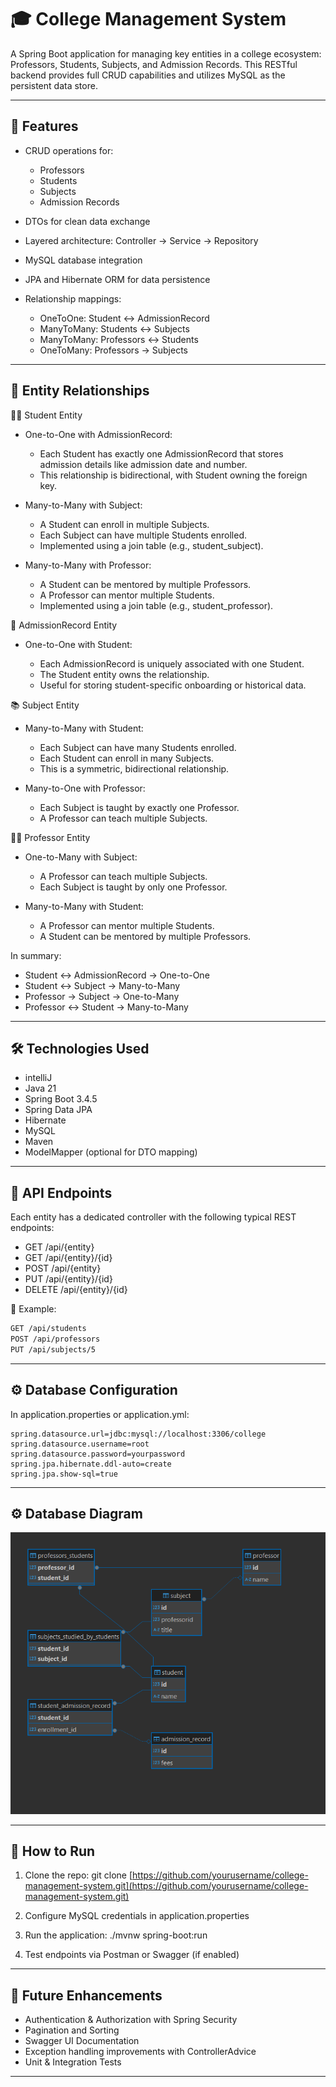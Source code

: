  # 🎓 College Management System

A Spring Boot application for managing key entities in a college ecosystem: Professors, Students, Subjects, and Admission Records. This RESTful backend provides full CRUD capabilities and utilizes MySQL as the persistent data store.

---

## 🚀 Features

* CRUD operations for:

  * Professors
  * Students
  * Subjects
  * Admission Records
* DTOs for clean data exchange
* Layered architecture: Controller → Service → Repository
* MySQL database integration
* JPA and Hibernate ORM for data persistence
* Relationship mappings:

  * OneToOne: Student ↔ AdmissionRecord
  * ManyToMany: Students ↔ Subjects
  * ManyToMany: Professors ↔ Students
  * OneToMany: Professors → Subjects

---

## 🔗 Entity Relationships

 🧑‍🎓 Student Entity

* One-to-One with AdmissionRecord:

  * Each Student has exactly one AdmissionRecord that stores admission details like admission date and number.
  * This relationship is bidirectional, with Student owning the foreign key.

* Many-to-Many with Subject:

  * A Student can enroll in multiple Subjects.
  * Each Subject can have multiple Students enrolled.
  * Implemented using a join table (e.g., student\_subject).

* Many-to-Many with Professor:

  * A Student can be mentored by multiple Professors.
  * A Professor can mentor multiple Students.
  * Implemented using a join table (e.g., student\_professor).

📄 AdmissionRecord Entity

* One-to-One with Student:

  * Each AdmissionRecord is uniquely associated with one Student.
  * The Student entity owns the relationship.
  * Useful for storing student-specific onboarding or historical data.

📚 Subject Entity

* Many-to-Many with Student:

  * Each Subject can have many Students enrolled.
  * Each Student can enroll in many Subjects.
  * This is a symmetric, bidirectional relationship.

* Many-to-One with Professor:

  * Each Subject is taught by exactly one Professor.
  * A Professor can teach multiple Subjects.

👨‍🏫 Professor Entity

* One-to-Many with Subject:

  * A Professor can teach multiple Subjects.
  * Each Subject is taught by only one Professor.

* Many-to-Many with Student:

  * A Professor can mentor multiple Students.
  * A Student can be mentored by multiple Professors.

In summary:

* Student ↔ AdmissionRecord → One-to-One
* Student ↔ Subject → Many-to-Many
* Professor → Subject → One-to-Many
* Professor ↔ Student → Many-to-Many

---

## 🛠️ Technologies Used
* intelliJ
* Java 21
* Spring Boot 3.4.5
* Spring Data JPA
* Hibernate
* MySQL
* Maven
* ModelMapper (optional for DTO mapping)

---

## 🧪 API Endpoints

Each entity has a dedicated controller with the following typical REST endpoints:

* GET /api/{entity}
* GET /api/{entity}/{id}
* POST /api/{entity}
* PUT /api/{entity}/{id}
* DELETE /api/{entity}/{id}

📘 Example:

```bash
GET /api/students
POST /api/professors
PUT /api/subjects/5
```

---

## ⚙️ Database Configuration

In application.properties or application.yml:

```properties
spring.datasource.url=jdbc:mysql://localhost:3306/college
spring.datasource.username=root
spring.datasource.password=yourpassword
spring.jpa.hibernate.ddl-auto=create
spring.jpa.show-sql=true
```

---

## ⚙️ Database Diagram

 ![College Diagram](images/college-diagram.png)


---

## 🧰 How to Run

1. Clone the repo:
   git clone [https://github.com/yourusername/college-management-system.git](https://github.com/yourusername/college-management-system.git)

2. Configure MySQL credentials in application.properties

3. Run the application:
   ./mvnw spring-boot\:run

4. Test endpoints via Postman or Swagger (if enabled)

---

## 📌 Future Enhancements

* Authentication & Authorization with Spring Security
* Pagination and Sorting
* Swagger UI Documentation
* Exception handling improvements with ControllerAdvice
* Unit & Integration Tests

---

 



 
